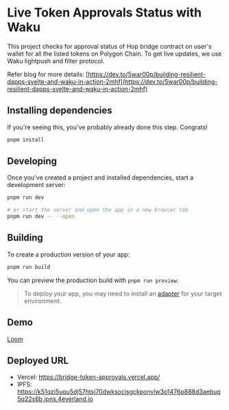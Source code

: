 # Live Token Approvals Status with Waku

This project checks for approval status of Hop bridge contract on user's wallet for all the listed tokens on Polygon Chain. To get live updates, we use Waku lightpush and filter protocol.

Refer blog for more details: [https://dev.to/5war00p/building-resilient-dapps-svelte-and-waku-in-action-2mhf](https://dev.to/5war00p/building-resilient-dapps-svelte-and-waku-in-action-2mhf)

## Installing dependencies

If you're seeing this, you've probably already done this step. Congrats!

```bash
pnpm install
```

## Developing

Once you've created a project and installed dependencies, start a development server:

```bash
pnpm run dev

# or start the server and open the app in a new browser tab
pnpm run dev -- --open
```

## Building

To create a production version of your app:

```bash
pnpm run build
```

You can preview the production build with `pnpm run preview`.

> To deploy your app, you may need to install an [adapter](https://kit.svelte.dev/docs/adapters) for your target environment.

## Demo

[Loom](https://www.loom.com/share/8e52ac7ffffa44d4adc7ce869d315f6d?sid=6c05627b-90ea-4e49-b78a-65780e22c0c2)

## Deployed URL

- Vercel: https://bridge-token-approvals.vercel.app/
- IPFS: https://k51qzi5uqu5dj57htsj70dwksocisgckponvlw3o1476p888d3aebuq5q22s6b.ipns.4everland.io
